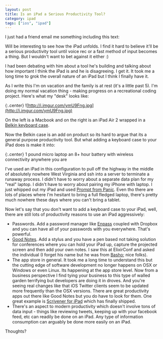 ```yaml
---
layout: post
title: Is an iPad a Serious Productivity Tool?
category: ipad
tags: ["ios", "ipad"]
---
```

I just had a friend email me something including this text:

Will be interesting to see how the iPad unfolds.  I find it hard to believe it'll be a serious productivity tool until voice rec or a fast method of input becomes a thing.  But I wouldn't want to bet against it either :)

I had been debating with him about a tool he's building and talking about how important I think the iPad is and he is disagreeing.  I get it.  It took me a long time to grok the overall nature of an iPad but I think I finally have it.  

As I write this I'm on vacation and the family is at rest (it's a little past 5).  I'm doing my normal vacation thing - making progress on a recreational coding project.  Here's what my "desk" looks like:

{:.center}
![http://i.imgur.com/ymU9Fng.jpg](http://i.imgur.com/ymU9Fng.jpg)

On the left is a Macbook and on the right is an iPad Air 2 wrapped in a [Belkin keyboard case](https://www.amazon.com/Belkin-Ultimate-Wireless-Keyboard-Display/dp/B00BWHILCY).  

Now the Belkin case is an add on product so its hard to argue that its a general purpose productivity tool.  But what adding a keyboard case to your iPad does is make it into:

{:.center}
1 pound micro laptop an 8+ hour battery with wireless connectivity anywhere you are

I've used an iPad in this configuration to pull off the highway in the middle of absolutely nowhere West Virginia and ssh into a server to terminate a runaway process.  I didn't have to worry about a separate data plan for my "real" laptop.  I didn't have to worry about pairing my iPhone with laptop.  I just whipped out my iPad and used [Prompt from Panic](https://panic.com/prompt/).  Even tho there are lots of places where I'm hesitant to bring a full fledged laptop, there's pretty much nowhere these days where you can't bring a tablet.

Now let's say that you don't want to add a keyboard case to your iPad, well, there are still lots of productivity reasons to use an iPad aggressively:

* Passwords.  Add a password manager like [Enpass](https://www.enpass.io) coupled with Dropbox and you can have all of your passwords with you everywhere.  That's powerful.
* [Good Notes](http://www.goodnotesapp.com).  Add a stylus and you have a pen based not taking solution for conferences where you can hold your iPad up, capture the projected screen and then add your own notes.  I saw this at ElixirConf and asked the individual (I forget his name but he was from [Basho](http://www.basho.com/); nice folks).
* The app store in general.  It took me a long time to understand this but the cutting edge of software development no longer happens on OSX or Windows or even Linux.  Its happening at the app store level.  Now from a business perspective I find tying your business to this type of walled garden terrifying but developers are doing it in droves.  And you're seeing real changes like that iOS Twitter clients seem to be updated more frequently than the OSX versions.  There are great productivity apps out there like Good Notes but you do have to look for them.  One great example is [Scrivener for iPad](https://www.literatureandlatte.com/scrivener_ios.php) which has finally shipped.
* There's an aspect to modern productivity which doesn't involve tons of data input - things like reviewing tweets, keeping up with your facebook feed, etc can readily be done on an iPad.  Any type of information consumption can arguably be done more easily on an iPad.

Thoughts?



